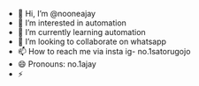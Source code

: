 - 👋 Hi, I’m @nooneajay
- 👀 I’m interested in automation 
- 🌱 I’m currently learning automation 
- 💞️ I’m looking to collaborate on whatsapp
- 📫 How to reach me via insta ig- no.1satorugojo
- 😄 Pronouns: no.1ajay
- ⚡ 

<!---
nooneajay/nooneajay is a ✨ special ✨ repository because its `README.md` (this file) appears on your GitHub profile.
You can click the Preview link to take a look at your changes.
--->
